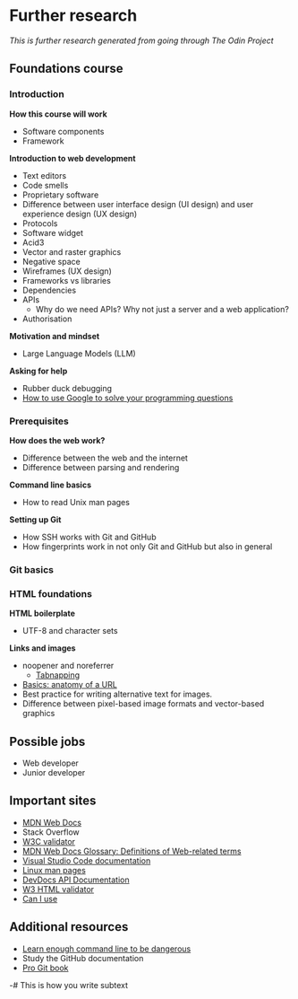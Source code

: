 # Further research
*This is further research generated from going through The Odin Project*

## Foundations course

### Introduction
**How this course will work**
- Software components
- Framework

**Introduction to web development**
- Text editors
- Code smells
- Proprietary software
- Difference between user interface design (UI design) and user experience design (UX design)
- Protocols
- Software widget
- Acid3
- Vector and raster graphics
- Negative space
- Wireframes (UX design)
- Frameworks vs libraries
- Dependencies
- APIs
    - Why do we need APIs? Why not just a server and a web application?
- Authorisation

**Motivation and mindset**
- Large Language Models (LLM)

**Asking for help**
- Rubber duck debugging
- [How to use Google to solve your programming questions](https://old.codinginflow.com/google-programming-questions)

### Prerequisites

**How does the web work?**
- Difference between the web and the internet
- Difference between parsing and rendering

**Command line basics**
- How to read Unix man pages

**Setting up Git**
- How SSH works with Git and GitHub
- How fingerprints work in not only Git and GitHub but also in general

### Git basics

### HTML foundations
**HTML boilerplate**
- UTF-8 and character sets

**Links and images**
- noopener and noreferrer
    - [Tabnapping](https://owasp.org/www-community/attacks/Reverse_Tabnabbing)
- [Basics: anatomy of a URL](https://developer.mozilla.org/en-US/docs/Learn_web_development/Howto/Web_mechanics/What_is_a_URL#basics_anatomy_of_a_url)
- Best practice for writing alternative text for images.
- Difference between pixel-based image formats and vector-based graphics


## Possible jobs
- Web developer
- Junior developer


## Important sites
- [MDN Web Docs](https://developer.mozilla.org/en-US/)
- Stack Overflow
- [W3C validator](https://validator.w3.org/)
- [MDN Web Docs Glossary: Definitions of Web-related terms](https://developer.mozilla.org/en-US/docs/Glossary)
- [Visual Studio Code documentation](https://code.visualstudio.com/docs)
- [Linux man pages](https://linux.die.net/man/)
- [DevDocs API Documentation](https://devdocs.io/)
- [W3 HTML validator](https://validator.w3.org/#validate_by_input)
- [Can I use](https://caniuse.com/)



## Additional resources
- [Learn enough command line to be dangerous](https://www.learnenough.com/command-line-tutorial)
- Study the GitHub documentation
- [Pro Git book](https://git-scm.com/book/en/v2)



-# This is how you write subtext